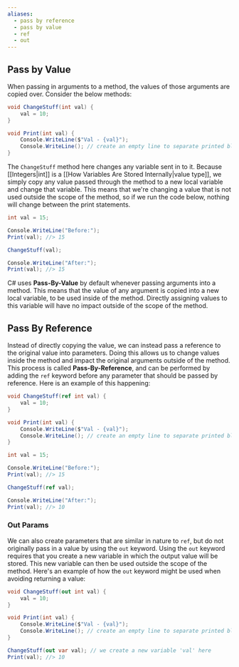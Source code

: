 ```yaml
---
aliases:
  - pass by reference
  - pass by value
  - ref
  - out
---
```

## Pass by Value

When passing in arguments to a method, the values of those arguments are copied over. Consider the below methods:

```cs
void ChangeStuff(int val) {
    val = 10;
}

void Print(int val) {
    Console.WriteLine($"Val - {val}");
    Console.WriteLine(); // create an empty line to separate printed blocks
}
```

The `ChangeStuff` method here changes any variable sent in to it. Because [[Integers|int]] is a [[How Variables Are Stored Internally|value type]], we simply copy any value passed through the method to a new local variable and change that variable. This means that we're changing a value that is not used outside the scope of the method, so if we run the code below, nothing will change between the print statements.

```cs
int val = 15;

Console.WriteLine("Before:");
Print(val); //> 15

ChangeStuff(val);

Console.WriteLine("After:");
Print(val); //> 15
```

C# uses **Pass-By-Value** by default whenever passing arguments into a method. This means that the value of any argument is copied into a new local variable, to be used inside of the method. Directly assigning values to this variable will have no impact outside of the scope of the method.

## Pass By Reference

Instead of directly copying the value, we can instead pass a reference to the original value into parameters. Doing this allows us to change values inside the method and impact the original arguments outside of the method. This process is called **Pass-By-Reference**, and can be performed by adding the `ref` keyword before any parameter that should be passed by reference. Here is an example of this happening:

```cs
void ChangeStuff(ref int val) {
    val = 10;
}

void Print(int val) {
    Console.WriteLine($"Val - {val}");
    Console.WriteLine(); // create an empty line to separate printed blocks
}
```

```cs
int val = 15;

Console.WriteLine("Before:");
Print(val); //> 15

ChangeStuff(ref val);

Console.WriteLine("After:");
Print(val); //> 10
```

### Out Params

We can also create parameters that are similar in nature to `ref`, but do not originally pass in a value by using the `out` keyword. Using the `out` keyword requires that you create a new variable in which the output value will be stored. This new variable can then be used outside the scope of the method. Here's an example of how the `out` keyword might be used when avoiding returning a value:

```cs
void ChangeStuff(out int val) {
    val = 10;
}

void Print(int val) {
    Console.WriteLine($"Val - {val}");
    Console.WriteLine(); // create an empty line to separate printed blocks
}
```

```cs
ChangeStuff(out var val); // we create a new variable 'val' here
Print(val); //> 10
```